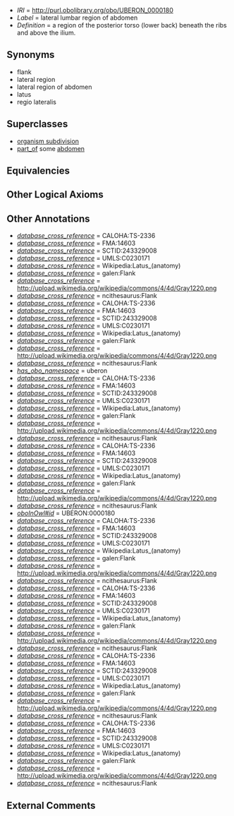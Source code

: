  * *IRI* = http://purl.obolibrary.org/obo/UBERON_0000180
 * *Label* = lateral lumbar region of abdomen
 * *Definition* = a region of the posterior torso (lower back) beneath the ribs and above the ilium.

## Synonyms

 * flank
 * lateral region
 * lateral region of abdomen
 * latus
 * regio lateralis

## Superclasses

 * [organism subdivision](../../UBERON/75/UBERON_0000475.md)
 * [part_of](../../BFO/50/BFO_0000050.md) some [abdomen](../../UBERON/16/UBERON_0000916.md)

## Equivalencies


## Other Logical Axioms


## Other Annotations

 * *[database_cross_reference](../../ef/oboInOwl#hasDbXref.md)* = CALOHA:TS-2336
 * *[database_cross_reference](../../ef/oboInOwl#hasDbXref.md)* = FMA:14603
 * *[database_cross_reference](../../ef/oboInOwl#hasDbXref.md)* = SCTID:243329008
 * *[database_cross_reference](../../ef/oboInOwl#hasDbXref.md)* = UMLS:C0230171
 * *[database_cross_reference](../../ef/oboInOwl#hasDbXref.md)* = Wikipedia:Latus_(anatomy)
 * *[database_cross_reference](../../ef/oboInOwl#hasDbXref.md)* = galen:Flank
 * *[database_cross_reference](../../ef/oboInOwl#hasDbXref.md)* = http://upload.wikimedia.org/wikipedia/commons/4/4d/Gray1220.png
 * *[database_cross_reference](../../ef/oboInOwl#hasDbXref.md)* = ncithesaurus:Flank
 * *[database_cross_reference](../../ef/oboInOwl#hasDbXref.md)* = CALOHA:TS-2336
 * *[database_cross_reference](../../ef/oboInOwl#hasDbXref.md)* = FMA:14603
 * *[database_cross_reference](../../ef/oboInOwl#hasDbXref.md)* = SCTID:243329008
 * *[database_cross_reference](../../ef/oboInOwl#hasDbXref.md)* = UMLS:C0230171
 * *[database_cross_reference](../../ef/oboInOwl#hasDbXref.md)* = Wikipedia:Latus_(anatomy)
 * *[database_cross_reference](../../ef/oboInOwl#hasDbXref.md)* = galen:Flank
 * *[database_cross_reference](../../ef/oboInOwl#hasDbXref.md)* = http://upload.wikimedia.org/wikipedia/commons/4/4d/Gray1220.png
 * *[database_cross_reference](../../ef/oboInOwl#hasDbXref.md)* = ncithesaurus:Flank
 * *[has_obo_namespace](../../ce/oboInOwl#hasOBONamespace.md)* = uberon
 * *[database_cross_reference](../../ef/oboInOwl#hasDbXref.md)* = CALOHA:TS-2336
 * *[database_cross_reference](../../ef/oboInOwl#hasDbXref.md)* = FMA:14603
 * *[database_cross_reference](../../ef/oboInOwl#hasDbXref.md)* = SCTID:243329008
 * *[database_cross_reference](../../ef/oboInOwl#hasDbXref.md)* = UMLS:C0230171
 * *[database_cross_reference](../../ef/oboInOwl#hasDbXref.md)* = Wikipedia:Latus_(anatomy)
 * *[database_cross_reference](../../ef/oboInOwl#hasDbXref.md)* = galen:Flank
 * *[database_cross_reference](../../ef/oboInOwl#hasDbXref.md)* = http://upload.wikimedia.org/wikipedia/commons/4/4d/Gray1220.png
 * *[database_cross_reference](../../ef/oboInOwl#hasDbXref.md)* = ncithesaurus:Flank
 * *[database_cross_reference](../../ef/oboInOwl#hasDbXref.md)* = CALOHA:TS-2336
 * *[database_cross_reference](../../ef/oboInOwl#hasDbXref.md)* = FMA:14603
 * *[database_cross_reference](../../ef/oboInOwl#hasDbXref.md)* = SCTID:243329008
 * *[database_cross_reference](../../ef/oboInOwl#hasDbXref.md)* = UMLS:C0230171
 * *[database_cross_reference](../../ef/oboInOwl#hasDbXref.md)* = Wikipedia:Latus_(anatomy)
 * *[database_cross_reference](../../ef/oboInOwl#hasDbXref.md)* = galen:Flank
 * *[database_cross_reference](../../ef/oboInOwl#hasDbXref.md)* = http://upload.wikimedia.org/wikipedia/commons/4/4d/Gray1220.png
 * *[database_cross_reference](../../ef/oboInOwl#hasDbXref.md)* = ncithesaurus:Flank
 * *[oboInOwl#id](../../id/oboInOwl#id.md)* = UBERON:0000180
 * *[database_cross_reference](../../ef/oboInOwl#hasDbXref.md)* = CALOHA:TS-2336
 * *[database_cross_reference](../../ef/oboInOwl#hasDbXref.md)* = FMA:14603
 * *[database_cross_reference](../../ef/oboInOwl#hasDbXref.md)* = SCTID:243329008
 * *[database_cross_reference](../../ef/oboInOwl#hasDbXref.md)* = UMLS:C0230171
 * *[database_cross_reference](../../ef/oboInOwl#hasDbXref.md)* = Wikipedia:Latus_(anatomy)
 * *[database_cross_reference](../../ef/oboInOwl#hasDbXref.md)* = galen:Flank
 * *[database_cross_reference](../../ef/oboInOwl#hasDbXref.md)* = http://upload.wikimedia.org/wikipedia/commons/4/4d/Gray1220.png
 * *[database_cross_reference](../../ef/oboInOwl#hasDbXref.md)* = ncithesaurus:Flank
 * *[database_cross_reference](../../ef/oboInOwl#hasDbXref.md)* = CALOHA:TS-2336
 * *[database_cross_reference](../../ef/oboInOwl#hasDbXref.md)* = FMA:14603
 * *[database_cross_reference](../../ef/oboInOwl#hasDbXref.md)* = SCTID:243329008
 * *[database_cross_reference](../../ef/oboInOwl#hasDbXref.md)* = UMLS:C0230171
 * *[database_cross_reference](../../ef/oboInOwl#hasDbXref.md)* = Wikipedia:Latus_(anatomy)
 * *[database_cross_reference](../../ef/oboInOwl#hasDbXref.md)* = galen:Flank
 * *[database_cross_reference](../../ef/oboInOwl#hasDbXref.md)* = http://upload.wikimedia.org/wikipedia/commons/4/4d/Gray1220.png
 * *[database_cross_reference](../../ef/oboInOwl#hasDbXref.md)* = ncithesaurus:Flank
 * *[database_cross_reference](../../ef/oboInOwl#hasDbXref.md)* = CALOHA:TS-2336
 * *[database_cross_reference](../../ef/oboInOwl#hasDbXref.md)* = FMA:14603
 * *[database_cross_reference](../../ef/oboInOwl#hasDbXref.md)* = SCTID:243329008
 * *[database_cross_reference](../../ef/oboInOwl#hasDbXref.md)* = UMLS:C0230171
 * *[database_cross_reference](../../ef/oboInOwl#hasDbXref.md)* = Wikipedia:Latus_(anatomy)
 * *[database_cross_reference](../../ef/oboInOwl#hasDbXref.md)* = galen:Flank
 * *[database_cross_reference](../../ef/oboInOwl#hasDbXref.md)* = http://upload.wikimedia.org/wikipedia/commons/4/4d/Gray1220.png
 * *[database_cross_reference](../../ef/oboInOwl#hasDbXref.md)* = ncithesaurus:Flank
 * *[database_cross_reference](../../ef/oboInOwl#hasDbXref.md)* = CALOHA:TS-2336
 * *[database_cross_reference](../../ef/oboInOwl#hasDbXref.md)* = FMA:14603
 * *[database_cross_reference](../../ef/oboInOwl#hasDbXref.md)* = SCTID:243329008
 * *[database_cross_reference](../../ef/oboInOwl#hasDbXref.md)* = UMLS:C0230171
 * *[database_cross_reference](../../ef/oboInOwl#hasDbXref.md)* = Wikipedia:Latus_(anatomy)
 * *[database_cross_reference](../../ef/oboInOwl#hasDbXref.md)* = galen:Flank
 * *[database_cross_reference](../../ef/oboInOwl#hasDbXref.md)* = http://upload.wikimedia.org/wikipedia/commons/4/4d/Gray1220.png
 * *[database_cross_reference](../../ef/oboInOwl#hasDbXref.md)* = ncithesaurus:Flank

## External Comments

